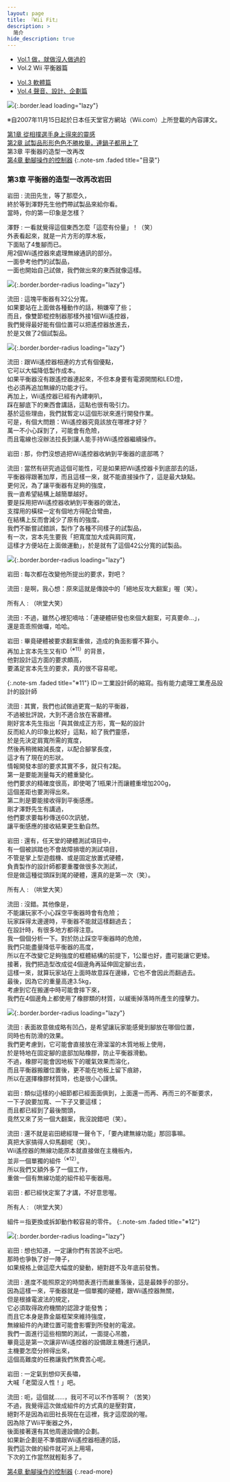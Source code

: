 ```yaml
---
layout: page
title: 『Wii Fit』 
description: >
  简介
hide_description: true
---
```


<nav class="pagination heading clearfix" role="navigation">
  <ul>
    <li class="pagination-item">
      <a href="../../vol1/1/">
        Vol.1 做，就做沒人做過的
      </a>
    </li>
    <li class="pagination-item">
      <a style="background-color:rgba(225,224,224,0.3);">
        Vol.2 Wii 平衡器篇
      </a>
    </li>
  </ul>
  <ul>
    <li class="pagination-item">
      <a href="../../vol3/1/">
        Vol.3 軟體篇
      </a>
    </li>
    <li class="pagination-item">
      <a href="../../vol4/1/">
        Vol.4 聲音、設計、企劃篇
      </a>
    </li>
  </ul>
</nav>

![](/others/interviews/cht-tw/wii/wiifit/vol2/img/wiifit_crv_vol2_11.jpg){:.border.lead loading="lazy"}

※自2007年11月15日起於日本任天堂官方網站（Wii.com）上所登載的內容譯文。

[第1章 從相撲選手身上得來的靈感](1.md)<br>
[第2章 試製品形形色色不勝枚舉，連鍋子都用上了](2.md)<br>
第3章 平衡器的造型一改再改<br>
[第4章 動腳操作的控制器](4.md)
{:.note-sm .faded title="目录"}

### 第3章 平衡器的造型一改再改岩田

岩田
: 流田先生，等了那麼久，<br>終於等到澤野先生他們帶試製品來給你看。<br>當時，你的第一印象是怎樣？ 

澤野
: 一看就覺得這個東西怎麼「這麼有份量」！（笑）<br>外表看起來，就是一片方形的厚木板，<br>下面貼了4隻腳而已。<br>用2個Wii遙控器來處理無線通訊的部分。<br>一面參考他們的試製品，<br>一面也開始自己試做，我們做出來的東西就像這樣。

![](/others/interviews/cht-tw/wii/wiifit/vol2/img/wiifit_vol2_15.jpg){:.border.border-radius loading="lazy"}

流田
: 這塊平衡器有32公分寬。<br>如果要站在上面做各種動作的話，稍嫌窄了些；<br>而且，像雙節棍控制器那樣外接1個Wii遙控器，<br>我們覺得最好能有個位置可以把遙控器放進去，<br>於是又做了2個試製品。 

![](/others/interviews/cht-tw/wii/wiifit/vol2/img/wiifit_vol2_16.jpg){:.border.border-radius loading="lazy"}

流田
: 跟Wii遙控器相連的方式有個優點，<br>它可以大幅降低製作成本。<br>如果平衡器沒有跟遙控器連起來，不但本身要有電源開關和LED燈，<br>也必須再追加無線的功能才行。<br>再加上，Wii遙控器已經有內建喇叭，<br>踩在腳底下的東西會講話，這點也很有吸引力。<br>基於這些理由，我們就暫定以這個形狀來進行開發作業。<br>可是，有個大問題：Wii遙控器究竟該放在哪裡才好？<br>萬一不小心踩到了，可能會有危險，<br>而且電線也沒辦法拉長到讓人能手持Wii遙控器繼續操作。 

岩田 
: 那，你們沒想過把Wii遙控器收納到平衡器的底部嗎？

流田 
: 當然有研究過這個可能性，可是如果把Wii遙控器卡到底部去的話，<br>平衡器得跟著加厚，而且這樣一來，就不能直接操作了，這是最大缺點。<br>更何況，為了讓平衡器有足夠的強度，<br>我一直希望結構上越簡單越好。<br>要是採用把Wii遙控器收納到平衡器的做法，<br>支撐用的橫樑一定有個地方得配合彎曲，<br>在結構上反而會減少了原有的強度。<br>我們不斷嘗試錯誤，製作了各種不同樣子的試製品，<br>有一次，宮本先生要我「把寬度加大成與肩同寬，<br>這樣才方便站在上面做運動」，於是就有了這個42公分寬的試製品。 

![](/others/interviews/cht-tw/wii/wiifit/vol2/img/wiifit_vol2_17.jpg){:.border.border-radius loading="lazy"}

岩田
: 每次都在改變他所提出的要求，對吧？

流田
: 是啊，我心想：原來這就是傳說中的「絕地反攻大翻案」喔（笑）。 

所有人
: 
（哄堂大笑）

流田
: 不過，雖然心裡犯嘀咕：「連硬體研發也來個大翻案，可真要命…」，<br>還是乖乖照做囉，哈哈。 

岩田 
: 畢竟硬體被要求翻案重做，造成的負面影響不算小。<br>再加上宮本先生又有ID<sup>（※11）</sup>的背景，<br>他對設計這方面的要求頗高，<br>要滿足宮本先生的要求，真的很不容易呢。 

{:.note-sm .faded title="※11"}
ID＝工業設計師的縮寫。指有能力處理工業產品設計的設計師

流田 
: 其實，我們也試做過更寬一點的平衡器，<br>不過被批評說，大到不適合放在客廳裡。<br>剛好宮本先生指出「與其做成正方形，寬一點的設計<br>反而給人的印象比較好」這點，給了我們靈感，<br>於是先決定肩寬所需的寬度，<br>然後再稍微縮減長度，以配合腳掌長度，<br>這才有了現在的形狀。<br>情報開發本部的要求其實不多，就只有2點。<br>第一是要能測量每天的體重變化。<br>他們要求的精確度很高，即使喝了1瓶果汁而讓體重增加200g，<br>這個差距也要測得出來。<br>第二則是要能接收得到平衡感應。<br>剛才澤野先生有講過，<br>他們要求要每秒傳送60次訊號，<br>讓平衡感應的接收結果更生動自然。 

岩田 
: 還有，任天堂的硬體測試項目中，<br>有一個被誤踏也不會故障損壞的測試項目，<br>不管是掌上型遊戲機、或是固定放置式硬體，<br>負責製作的設計師都要重覆做很多次測試，<br>但是做這種從頭踩到尾的硬體，還真的是第一次（笑）。 

所有人
: （哄堂大笑）

流田 
: 沒錯。其他像是，<br>不能讓玩家不小心踩空平衡器時會有危險；<br>玩家踩得太邊邊時，平衡器不能就這樣翻過去；<br>在設計時，有很多地方都得注意。<br>我一個個分析一下。對於防止踩空平衡器時的危險，<br>我們只能盡量降低平衡器的高度，<br>所以在不改變它足夠強度的框體結構的前提下，1公厘也好，盡可能讓它更矮。<br>接著，我們把造型改成從4個邊角再延伸固定腳出去，<br>這樣一來，就算玩家站在上面時故意踩在邊緣，它也不會因此而翻過去。<br>最後，因為它的重量高達3.5kg，<br>考慮到它在搬運中時可能會摔下來，<br>我們在4個邊角上都使用了橡膠類的材質，以緩衝掉落時所產生的撞擊力。 

![](/others/interviews/cht-tw/wii/wiifit/vol2/img/wiifit_vol2_18.jpg){:.border.border-radius loading="lazy"}

流田 
: 表面故意做成略有凹凸，是希望讓玩家能感覺到腳放在哪個位置，<br>同時也有防滑的效果。<br>我們更考慮到，它可能會直接放在滑溜溜的木質地板上使用，<br>於是特地在固定腳的底部加貼橡膠，防止平衡器滑動。<br>不過，橡膠可能會因地板下的暖氣效果而溶化，<br>而且平衡器搬離位置後，更不能在地板上留下痕跡，<br>所以在選擇橡膠材質時，也是很小心謹慎。 

岩田 
: 類似這樣的小細節都已經面面俱到，上面還一而再、再而三的不斷要求，<br>一下子說要加寬、一下子又要這樣；<br>而且都已經到了最後關頭，<br>竟然又來了另一個大翻案，我沒說錯吧（笑）。 

流田 
: 還不就是岩田總經理一聲令下，「要內建無線功能」那回事嘛。<br>真把大家搞得人仰馬翻呢（笑）。<br>Wii遙控器的無線功能原本就直接做在主機板內，<br>並非一個單獨的組件<sup>（※12）</sup>。<br>所以我們又額外多了一個工作，<br>重做一個有無線功能的組件給平衡器用。

岩田 
: 都已經快定案了才講，不好意思喔。 

所有人
: （哄堂大笑）

組件＝指更換或拆卸動作較容易的零件。
{:.note-sm .faded title="※12"}

![](/others/interviews/cht-tw/wii/wiifit/vol2/img/wiifit_vol2_19.jpg){:.border.border-radius loading="lazy"}

岩田
: 想也知道，一定讓你們有苦說不出吧。<br>那時也爭執了好一陣子，<br>如果規格上做這麼大幅度的變動，絕對趕不及年底前發售。 

流田 
: 進度不能照原定的時間表進行而嚴重落後，這是最棘手的部分。<br>因為這樣一來，平衡器就是一個單獨的硬體，跟Wii遙控器無關，<br>但是根據電波法的規定，<br>它必須取得政府機關的認證才能發售；<br>而且它本身是靠金屬框架來維持強度，<br>無線組件的內建位置可能會影響到所發射的電波。<br>我們一面進行這些相關的測試，一面提心吊膽，<br>畢竟這是第一次讓非Wii遙控器的設備跟主機進行通訊，<br>主機要怎麼分辨得出來，<br>這個高難度的任務讓我們煞費苦心呢。

岩田
: 一定氣到想仰天長嘯，<br>大喊「老闆沒人性！」吧。 

流田 
: 呃，這個就……，我可不可以不作答啊？（苦笑）<br>不過，我覺得這次做成組件的方式真的是壓對寶，<br>絕對不是因為岩田社長現在在這裡，我才這麼說的喔。<br>因為除了Wii平衡器之外，<br>後面接著還有其他周邊設備的企劃。<br>如果新企劃是不準備跟Wii遙控器相連的話，<br>我們這次做的組件就可派上用場，<br>下次的工作當然就輕鬆多了。 

[第4章 動腳操作的控制器](4.md)
{:.read-more}

